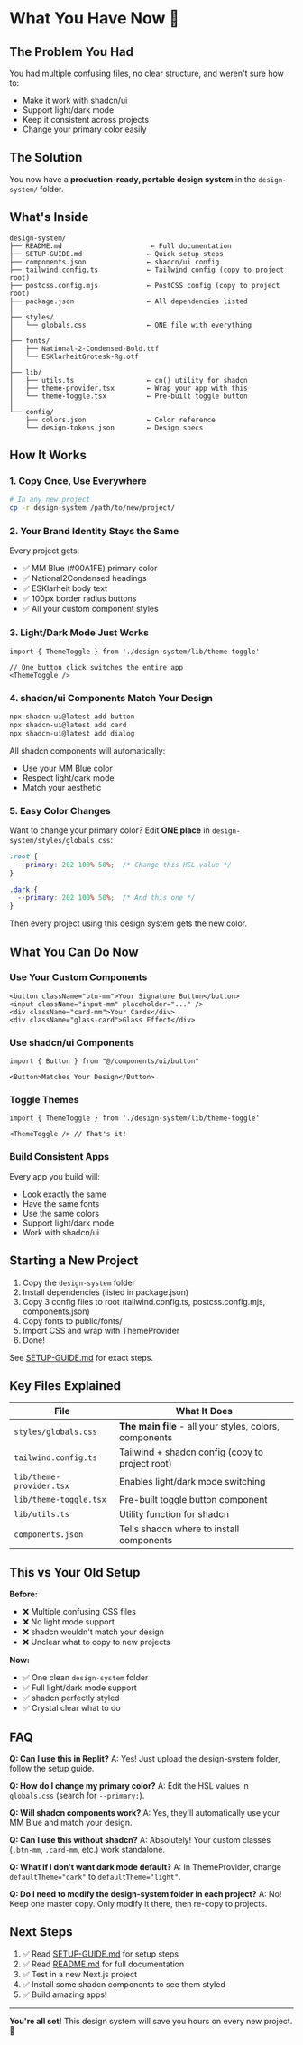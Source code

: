 # What You Have Now 🎉

## The Problem You Had

You had multiple confusing files, no clear structure, and weren't sure how to:
- Make it work with shadcn/ui
- Support light/dark mode
- Keep it consistent across projects
- Change your primary color easily

## The Solution

You now have a **production-ready, portable design system** in the `design-system/` folder.

## What's Inside

```
design-system/
├── README.md                      ← Full documentation
├── SETUP-GUIDE.md                ← Quick setup steps
├── components.json               ← shadcn/ui config
├── tailwind.config.ts            ← Tailwind config (copy to project root)
├── postcss.config.mjs            ← PostCSS config (copy to project root)
├── package.json                  ← All dependencies listed
│
├── styles/
│   └── globals.css               ← ONE file with everything
│
├── fonts/
│   ├── National-2-Condensed-Bold.ttf
│   └── ESKlarheitGrotesk-Rg.otf
│
├── lib/
│   ├── utils.ts                  ← cn() utility for shadcn
│   ├── theme-provider.tsx        ← Wrap your app with this
│   └── theme-toggle.tsx          ← Pre-built toggle button
│
└── config/
    ├── colors.json               ← Color reference
    └── design-tokens.json        ← Design specs
```

## How It Works

### 1. **Copy Once, Use Everywhere**

```bash
# In any new project
cp -r design-system /path/to/new/project/
```

### 2. **Your Brand Identity Stays the Same**

Every project gets:
- ✅ MM Blue (#00A1FE) primary color
- ✅ National2Condensed headings
- ✅ ESKlarheit body text
- ✅ 100px border radius buttons
- ✅ All your custom component styles

### 3. **Light/Dark Mode Just Works**

```tsx
import { ThemeToggle } from './design-system/lib/theme-toggle'

// One button click switches the entire app
<ThemeToggle />
```

### 4. **shadcn/ui Components Match Your Design**

```bash
npx shadcn-ui@latest add button
npx shadcn-ui@latest add card
npx shadcn-ui@latest add dialog
```

All shadcn components will automatically:
- Use your MM Blue color
- Respect light/dark mode
- Match your aesthetic

### 5. **Easy Color Changes**

Want to change your primary color? Edit **ONE place** in `design-system/styles/globals.css`:

```css
:root {
  --primary: 202 100% 50%;  /* Change this HSL value */
}

.dark {
  --primary: 202 100% 50%;  /* And this one */
}
```

Then every project using this design system gets the new color.

## What You Can Do Now

### Use Your Custom Components

```tsx
<button className="btn-mm">Your Signature Button</button>
<input className="input-mm" placeholder="..." />
<div className="card-mm">Your Cards</div>
<div className="glass-card">Glass Effect</div>
```

### Use shadcn/ui Components

```tsx
import { Button } from "@/components/ui/button"

<Button>Matches Your Design</Button>
```

### Toggle Themes

```tsx
import { ThemeToggle } from './design-system/lib/theme-toggle'

<ThemeToggle /> // That's it!
```

### Build Consistent Apps

Every app you build will:
- Look exactly the same
- Have the same fonts
- Use the same colors
- Support light/dark mode
- Work with shadcn/ui

## Starting a New Project

1. Copy the `design-system` folder
2. Install dependencies (listed in package.json)
3. Copy 3 config files to root (tailwind.config.ts, postcss.config.mjs, components.json)
4. Copy fonts to public/fonts/
5. Import CSS and wrap with ThemeProvider
6. Done!

See [SETUP-GUIDE.md](design-system/SETUP-GUIDE.md) for exact steps.

## Key Files Explained

| File | What It Does |
|------|--------------|
| `styles/globals.css` | **The main file** - all your styles, colors, components |
| `tailwind.config.ts` | Tailwind + shadcn config (copy to project root) |
| `lib/theme-provider.tsx` | Enables light/dark mode switching |
| `lib/theme-toggle.tsx` | Pre-built toggle button component |
| `lib/utils.ts` | Utility function for shadcn |
| `components.json` | Tells shadcn where to install components |

## This vs Your Old Setup

**Before:**
- ❌ Multiple confusing CSS files
- ❌ No light mode support
- ❌ shadcn wouldn't match your design
- ❌ Unclear what to copy to new projects

**Now:**
- ✅ One clean `design-system` folder
- ✅ Full light/dark mode support
- ✅ shadcn perfectly styled
- ✅ Crystal clear what to do

## FAQ

**Q: Can I use this in Replit?**
A: Yes! Just upload the design-system folder, follow the setup guide.

**Q: How do I change my primary color?**
A: Edit the HSL values in `globals.css` (search for `--primary:`).

**Q: Will shadcn components work?**
A: Yes, they'll automatically use your MM Blue and match your design.

**Q: Can I use this without shadcn?**
A: Absolutely! Your custom classes (`.btn-mm`, `.card-mm`, etc.) work standalone.

**Q: What if I don't want dark mode default?**
A: In ThemeProvider, change `defaultTheme="dark"` to `defaultTheme="light"`.

**Q: Do I need to modify the design-system folder in each project?**
A: No! Keep one master copy. Only modify it there, then re-copy to projects.

## Next Steps

1. ✅ Read [SETUP-GUIDE.md](design-system/SETUP-GUIDE.md) for setup steps
2. ✅ Read [README.md](design-system/README.md) for full documentation
3. ✅ Test in a new Next.js project
4. ✅ Install some shadcn components to see them styled
5. ✅ Build amazing apps!

---

**You're all set!** This design system will save you hours on every new project. 🚀
